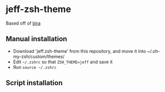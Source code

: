 # jeff-zsh-theme
Based off of [bira](https://github.com/ohmyzsh/ohmyzsh/blob/master/themes/bira.zsh-theme)

## Manual installation
- Download 'jeff.zsh-theme' from this repository, and move it into ~/.oh-my-zsh/custom/themes/
- Edit `~/.zshrc` so that `ZSH_THEME=jeff` and save it
- Run `source ~/.zshrc`

## Script installation
